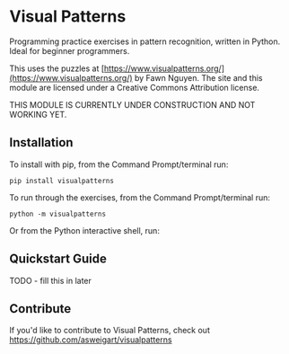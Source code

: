 Visual Patterns
======

Programming practice exercises in pattern recognition, written in Python. Ideal for beginner programmers.

This uses the puzzles at [https://www.visualpatterns.org/](https://www.visualpatterns.org/) by Fawn Nguyen. The site and this module are licensed under a Creative Commons Attribution license.

THIS MODULE IS CURRENTLY UNDER CONSTRUCTION AND NOT WORKING YET.

Installation
------------

To install with pip, from the Command Prompt/terminal run:

    pip install visualpatterns

To run through the exercises, from the Command Prompt/terminal run:

    python -m visualpatterns

Or from the Python interactive shell, run:



Quickstart Guide
----------------

TODO - fill this in later

Contribute
----------

If you'd like to contribute to Visual Patterns, check out https://github.com/asweigart/visualpatterns
